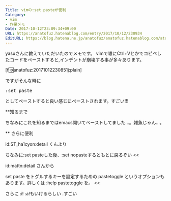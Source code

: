 ```yaml
---
Title: vimの:set pasteが便利
Category:
- vim
- 作業メモ
Date: 2017-10-12T23:09:34+09:00
URL: https://anatofuz.hatenablog.com/entry/2017/10/12/230934
EditURL: https://blog.hatena.ne.jp/anatofuz/anatofuz.hatenablog.com/atom/entry/8599973812307354575
---
```


yasuさんに教えていただいたのでメモです。
vimで雑にCtrl+Vとかでコピペしたコードをペーストすると,インデントが崩壊する事が多々あります。

[f:id:anatofuz:20171012230851j:plain]

ですがそんな時に　<pre>:set paste</pre> としてペーストすると良い感じにペーストされます。すごい!!!


**知るまで

ちなみにこれを知るまではemacs開いてペーストしてました…。雑魚じゃん…。

** さらに便利

id:ST_ha1cyon:detail くんより
>>
ちなみに:set pasteした後、:set nopasteするともとに戻るぞい
<<

id:mattn:detail さんから
>>
set paste をトグルするキーを設定するための pastetoggle というオプションもあります。詳しくは :help pastetoggle を。
<<

さらに
:i!
:a!もいけるらしい .すごい
